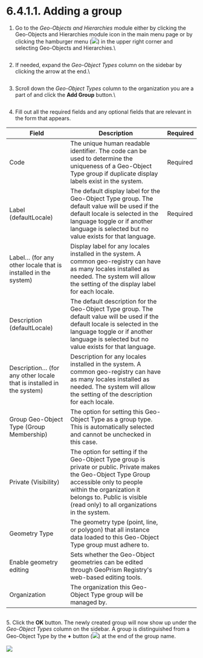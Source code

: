 # 6.4.1.1. Adding a group

1.  Go to the _Geo-Objects and Hierarchies_ module either by clicking the Geo-Objects and Hierarchies module icon in the main menu page or by clicking the hamburger menu (![](https://lh3.googleusercontent.com/iuPmL\_Z1smFoRNK34qpVh9--96pLjj8A-P4QdCAlpcvxkSIfD3bihusMrW6MlenmddHse4DMtkIfNaLzts2tH95aM8vei5RBC6-FuLkbYRi4j4V9LiSgid0KfK2wPUgPo-Oim\_IF7FqvJW8Ck-ESi0sPLJ2Hi6rets24LbXMhLUD7h3zOJePImZz)) in the upper right corner and selecting Geo-Objects and Hierarchies.\\

    <figure><img src="../../../../../.gitbook/assets/image (5) (1).png" alt=""><figcaption></figcaption></figure>
2.  If needed, expand the _Geo-Object Types_ column on the sidebar by clicking the arrow at the end.\\

    <figure><img src="../../../../../.gitbook/assets/image (4) (1) (1).png" alt=""><figcaption></figcaption></figure>
3.  Scroll down the _Geo-Object Types_ column to the organization you are a part of and click the **Add Group** button.\\

    <figure><img src="../../../../../.gitbook/assets/image (3) (1) (1).png" alt=""><figcaption></figcaption></figure>
4. Fill out all the required fields and any optional fields that are relevant in the form that appears.

| Field                                                               | Description                                                                                                                                                                                                                                          | Required |
| ------------------------------------------------------------------- | ---------------------------------------------------------------------------------------------------------------------------------------------------------------------------------------------------------------------------------------------------- | -------- |
| Code                                                                | The unique human readable identifier. The code can be used to determine the uniqueness of a Geo-Object Type group if duplicate display labels exist in the system.                                                                                   | Required |
| Label (defaultLocale)                                               | The default display label for the Geo-Object Type group. The default value will be used if the default locale is selected in the language toggle or if another language is selected but no value exists for that language.                           | Required |
| Label… (for any other locale that is installed in the system)       | Display label for any locales installed in the system. A common geo-registry can have as many locales installed as needed. The system will allow the setting of the display label for each locale.                                                   |          |
| Description (defaultLocale)                                         | The default description for the Geo-Object Type group. The default value will be used if the default locale is selected in the language toggle or if another language is selected but no value exists for that language.                             |          |
| Description… (for any other locale that is installed in the system) | Description for any locales installed in the system. A common geo-registry can have as many locales installed as needed. The system will allow the setting of the description for each locale.                                                       |          |
| Group Geo-Object Type (Group Membership)                            | The option for setting this Geo-Object Type as a group type. This is automatically selected and cannot be unchecked in this case.                                                                                                                    |          |
| Private (Visibility)                                                | The option for setting if the Geo-Object Type group is private or public. Private makes the Geo-Object Type Group accessible only to people within the organization it belongs to. Public is visible (read only) to all organizations in the system. |          |
| Geometry Type                                                       | The geometry type (point, line, or polygon) that all instance data loaded to this Geo-Object Type group must adhere to.                                                                                                                              |          |
| Enable geometry editing                                             | Sets whether the Geo-Object geometries can be edited through GeoPrism Registry's web-based editing tools.                                                                                                                                            |          |
| Organization                                                        | The organization this Geo-Object Type group will be managed by.                                                                                                                                                                                      |          |

<figure><img src="https://lh3.googleusercontent.com/DWx50Sipzjq4Oddh9w1bM1_qnDFQbsX_t_9WaoNBF7r5qVWLwUFOmx6de-kWpgW1RPLWNZjUqNo7p8TKtPlA_j41xvpPbsr3E-UvVpN-Z8wG4q77DOYQM-4vHi19fLeaDW83oa-7NbLcdDLfcEzjBxRAFZ2YStw2mXvGGNrWseiRdmxL-XoYnN8O" alt=""><figcaption></figcaption></figure>

5\. Click the **OK** button. The newly created group will now show up under the _Geo-Object Types_ column on the sidebar. A group is distinguished from a Geo-Object Type by the **+** button (![](https://lh3.googleusercontent.com/oA1JGDvIRjYWJbkQ6qnzwRzidAIp3crvNXzq9QGZiEcU-Ds\_Ip32UH75jwICYZvIN6-eC2Eejc6pbFWAd2RQUFto26bBQOdC-u7FCxBBurtg4lFRmgBYuuphrlRhSwQB-1UtTuE\_ILfJhnyZ9wWuwrkP-NQ4wFT1Vptl-pKt1OT\_Neaf6OuH3B6k)) at the end of the group name.\
\
![](<../../../../../.gitbook/assets/image (11) (1) (1).png>)
